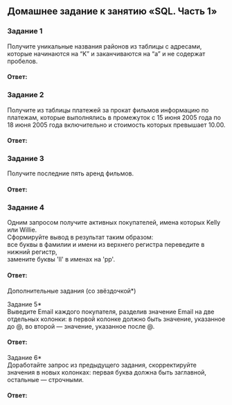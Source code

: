 ## Домашнее задание к занятию «SQL. Часть 1»  

### Задание 1  
Получите уникальные названия районов из таблицы с адресами, которые начинаются на “K” и заканчиваются на “a” и не содержат пробелов.  

#### Ответ:  


### Задание 2  
Получите из таблицы платежей за прокат фильмов информацию по платежам, которые выполнялись в промежуток с 15 июня 2005 года по 18 июня 2005 года включительно и стоимость которых превышает 10.00.  

#### Ответ:  


### Задание 3  
Получите последние пять аренд фильмов.  

#### Ответ:  


### Задание 4  
Одним запросом получите активных покупателей, имена которых Kelly или Willie.  
Сформируйте вывод в результат таким образом:  
все буквы в фамилии и имени из верхнего регистра переведите в нижний регистр,  
замените буквы 'll' в именах на 'pp'.  

#### Ответ:  


Дополнительные задания (со звёздочкой*)  

Задание 5*  
Выведите Email каждого покупателя, разделив значение Email на две отдельных колонки: в первой колонке должно быть значение, указанное до @, во второй — значение, указанное после @.  

#### Ответ:  


Задание 6*  
Доработайте запрос из предыдущего задания, скорректируйте значения в новых колонках: первая буква должна быть заглавной, остальные — строчными.  

#### Ответ:  
